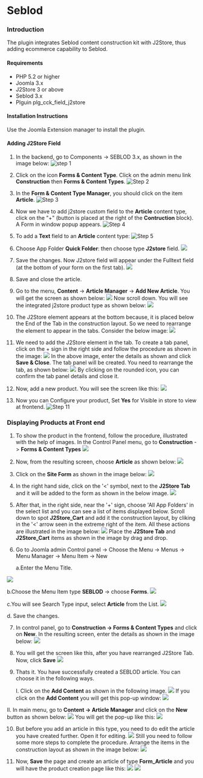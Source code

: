 # Seblod

### Introduction

The plugin integrates Seblod content construction kit with J2Store, thus adding ecommerce capability to Seblod. 

#### Requirements
* PHP 5.2 or higher
* Joomla 3.x
* J2Store 3 or above
* Seblod 3.x
* Plguin plg_cck_field_j2store

#### Installation Instructions 
Use the Joomla Extension manager to install the plugin.

#### Adding J2Store Field 
1. In the backend, go to Components -> SEBLOD 3.x, as shown in the image below:
![step 1](step-1.png)

2. Click on the icon **Forms & Content Type**. Click on the admin menu link **Construction** then **Forms & Content Types**.
![Step 2](step-4.png)

3. In the **Form & Content Type Manager**, you should click on the item **Article**.
![Step 3](step-5.png)

4. Now we have to add j2store custom field to the **Article** content type, click on the "+" (button is placed at the right of the **Contruction**  block). A Form in window popup appears.
![Step 4](step-6.png)

5. To add a **Text** field to an **Article** content type:
![Step 5](step-7.png)

6. Choose App Folder **Quick Folder**: then choose type **J2store** field.
![](create-article-step-3.png)

7. Save the changes. Now J2store field will appear under the Fulltext field (at the bottom of your form on the first tab).
![](create-article-step-4.png)

8. Save and close the article. 

9. Go to the menu, **Content** -> **Article Manager** -> **Add New Article**. You will get the screen as shown below:
![](add-new-article-1.png)
Now scroll down. You will see the integrated j2store product type as shown below:
![](add-new-article-2.png)

10. The J2Store element appears at the bottom because, it is placed below the End of the Tab in the construction layout. So we need to rearrange the element to appear in the tabs. Consider the below image:
![](rearrange-j2store-element.png)

11. We need to add the J2Store element in the tab. To create a tab panel, click on the + sign in the right side and follow the procedure as shown in the image:
![](create-tab-panel.png)
In the above image, enter the details as shown and click **Save & Close**. The tab panel will be created. You need to rearrange the tab, as shown below:
![](replace-j2storetab.png)
By clicking on the rounded icon, you can confirm the tab panel details and close it.

12. Now, add a new product. You will see the screen like this:
![](create-new-product.png)

13. Now you can Configure your product, Set **Yes** for Visible in store to view at frontend.
![Step 11](step-12.png)

### Displaying Products at Front end

1. To show the product in the frontend, follow the procedure, illustrated with the help of images. In the Control Panel menu, go to **Construction** -> **Forms & Content Types**
![](show-in-frontend-1.png)

2. Now, from the resulting screen, choose **Article** as shown below:
![](show-in-frontend-2.png)

3. Click on the **Site Form** as shown in the image below:
![](show-in-frontend-3.png)

4. In the right hand side, click on the '<' symbol, next to the **J2Store Tab** and it will be added to the form as shown in the below image.
![](show-in-frontend-5.png)

5. After that, in the right side, near the '+' sign, choose 'All App Folders' in the select list and you can see a list of items displayed below. Scroll down to spot **J2Store_Cart** and add it the construction layout, by cliking in the '<' arrow seen in the extreme right of the item. All these actions are illustrated in the image below:
![](show-in-frontend-6.png)
Place the **J2Store Tab** and **J2Store_Cart** items as shown in the image by drag and drop.

6. Go to Joomla admin Control panel -> Choose the Menu -> Menus -> Menu Manager -> Menu Item -> New 

   a.Enter the Menu Title.

  ![](seblod-new-menu-item-0.png)   

   b.Choose the Menu Item type **SEBLOD** -> choose **Forms**.
![](seblod-new-menu-item-1.png)

   c.You will see Search Type input, select **Article** from the  List.
![](seblod-new-menu-item-2.png)

  d. Save the changes.
  
7. In control panel, go to **Construction -> Forms & Content Types** and click on **New**. In the resulting screen, enter the details as shown in the image below:
![](form-content-type-new-1.png)

8. You will get the screen like this, after you have rearranged J2Store Tab. Now, click **Save**
![](form-content-type-new-2.png)

9. Thats it. You have successfully created a SEBLOD article. You can choose it in the following ways.
    
    I. Click on the **Add Content** as shown in the following image. 
![](new-form-content-type-listed.png)
If you click on the **Add Content** you will get this pop-up window:
![](add-content-clicked.png)

  II. In main menu, go to **Content -> Article Manager** and click on the **New** button as shown below:
![](article-manager-list.png)
You will get the pop-up like this:
![](article-manager-list-new.png)

10. But before you add an article in this type, you need to do edit the article you have created further. Open it for editing.
![](edit-form-article.png)
Still you need to follow some more steps to complete the procedure. Arrange the items in the construction layout as shown in the image below:
![](form-article-final-setting.png)

11. Now, **Save** the page and create an article of type **Form_Article** and you will have the product creation page like this: 
![](form-article-new-product-details.png)
![](form-article-j2store-tab.png)

